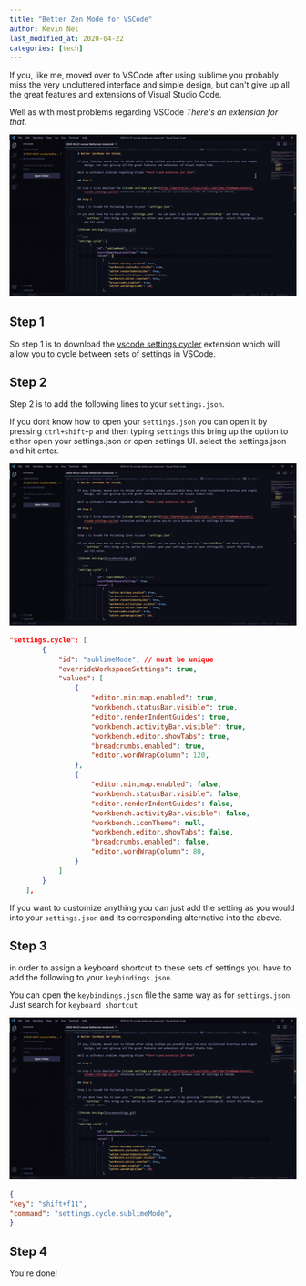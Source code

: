 ```yaml
---
title: "Better Zen Mode for VSCode"
author: Kevin Nel
last_modified_at: 2020-04-22
categories: [tech]
---
```


If you, like me, moved over to VSCode after using sublime you probably miss the very uncluttered interface and simple  design, but can't give up all the great features and extensions of Visual Studio Code.

Well as with most problems regarding VSCode *There's an extension for that*.

![zen](/assets/images/zenmode.gif)

## Step 1

So step 1 is to download the [vscode settings cycler](https://marketplace.visualstudio.com/items?itemName=hoovercj.vscode-settings-cycler) extension which will allow you to cycle between sets of settings in VSCode.

## Step 2

Step 2 is to add the following lines to your ``settings.json``.

If you dont know how to open your ``settings.json`` you can open it by pressing ``ctrl+shift+p`` and then typing ``settings`` this bring up the option to either open your settings.json or open settings UI. select the settings.json and hit enter.

![VSCode Settings](/assets/images/settingsjson.gif)

```json
"settings.cycle": [
        {
            "id": "sublimeMode", // must be unique
            "overrideWorkspaceSettings": true,
            "values": [
                {
                    "editor.minimap.enabled": true,
                    "workbench.statusBar.visible": true,
                    "editor.renderIndentGuides": true,
                    "workbench.activityBar.visible": true,
                    "workbench.editor.showTabs": true,
                    "breadcrumbs.enabled": true,
                    "editor.wordWrapColumn": 120,
                },
                {
                    "editor.minimap.enabled": false,
                    "workbench.statusBar.visible": false,
                    "editor.renderIndentGuides": false,
                    "workbench.activityBar.visible": false,
                    "workbench.iconTheme": null,
                    "workbench.editor.showTabs": false,
                    "breadcrumbs.enabled": false,
                    "editor.wordWrapColumn": 80,
                }
            ]
        }
    ],
```

If you want to customize anything you can just add the setting as you would into your ``settings.json`` and its corresponding alternative into the above.

## Step 3

in order to assign a keyboard shortcut to these sets of settings you have to add the following to your ``keybindings.json``.

You can open the ``keybindings.json`` file the same way as for ``settings.json``. Just search for ``keyboard shortcut``

![VSCode Keybindings](/assets/images/keybindingsjson.gif)

```json
{
"key": "shift+f11",
"command": "settings.cycle.sublimeMode",
}
```

## Step 4

You're done!
